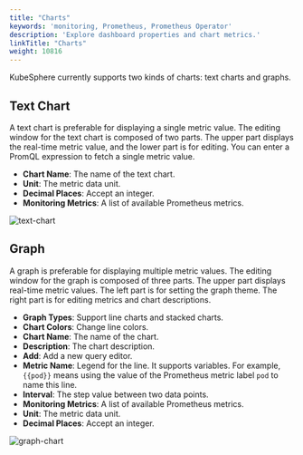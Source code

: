 ```yaml
---
title: "Charts"
keywords: 'monitoring, Prometheus, Prometheus Operator'
description: 'Explore dashboard properties and chart metrics.'
linkTitle: "Charts"
weight: 10816
---
```


KubeSphere currently supports two kinds of charts: text charts and graphs.

## Text Chart

A text chart is preferable for displaying a single metric value. The editing window for the text chart is composed of two parts. The upper part displays the real-time metric value, and the lower part is for editing. You can enter a PromQL expression to fetch a single metric value.

- **Chart Name**: The name of the text chart.
- **Unit**: The metric data unit.
- **Decimal Places**: Accept an integer.
- **Monitoring Metrics**: A list of available Prometheus metrics.

![text-chart](/images/docs/project-user-guide/custom-application-monitoring/visualization/charts/text-chart.png)

## Graph

A graph is preferable for displaying multiple metric values. The editing window for the graph is composed of three parts. The upper part displays real-time metric values. The left part is for setting the graph theme. The right part is for editing metrics and chart descriptions.

- **Graph Types**: Support line charts and stacked charts.
- **Chart Colors**: Change line colors.
- **Chart Name**: The name of the chart.
- **Description**: The chart description.
- **Add**: Add a new query editor.
- **Metric Name**: Legend for the line. It supports variables. For example, `{{pod}}` means using the value of the Prometheus metric label `pod` to name this line.
- **Interval**: The step value between two data points.
- **Monitoring Metrics**: A list of available Prometheus metrics.
- **Unit**: The metric data unit.
- **Decimal Places**: Accept an integer.

![graph-chart](/images/docs/project-user-guide/custom-application-monitoring/visualization/charts/graph-chart.png)